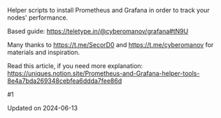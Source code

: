 Helper scripts to install Prometheus and Grafana in order to track your nodes' performance.

Based guide: https://teletype.in/@cyberomanov/grafana#tN9U

Many thanks to https://t.me/SecorD0 and https://t.me/cyberomanov for materials and inspiration.

Read this article, if you need more explanation: https://uniques.notion.site/Prometheus-and-Grafana-helper-tools-8e4a7bda269348cebfea6ddda7fee86d

#1


Updated on 2024-06-13